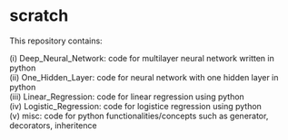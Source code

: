 # scratch

This repository contains: 

(i) Deep_Neural_Network: code for multilayer neural network written in python <br> 
(ii) One_Hidden_Layer: code for neural network with one hidden layer in python <br> 
(iii) Linear_Regression: code for linear regression using python <br> 
(iv) Logistic_Regression: code for logistice regression using python <br> 
(v) misc: code for python functionalities/concepts such as generator, decorators, inheritence 
